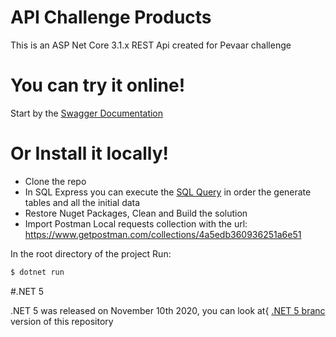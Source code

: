 # API Challenge Products

This is an ASP Net Core 3.1.x REST Api created for Pevaar challenge
# You can try it online!
Start by the [Swagger Documentation](http://juan-api-products.azurewebsites.net/swagger/index.html) 
# Or Install it locally!

  - Clone the repo
  - In SQL Express you can execute the [SQL Query](https://github.com/Shanks97/ChallengeAPIPevaar/blob/master/ChallengeDataObjects/ChallengeQuery.sql) in order the generate tables and all the initial data
  - Restore Nuget Packages, Clean and Build the solution
  - Import Postman Local requests collection with the url: https://www.getpostman.com/collections/4a5edb360936251a6e51

In the root directory of the project
Run:
```sh
$ dotnet run
```

#.NET 5

.NET 5 was released on November 10th 2020, you can look at{ [.NET 5 branc](https://github.com/Shanks97/ChallengeAPIPevaar/tree/Upgrade_NET_5) version of this repository 

